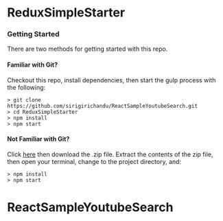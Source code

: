 # ReduxSimpleStarter
### Getting Started

There are two methods for getting started with this repo.

#### Familiar with Git?
Checkout this repo, install dependencies, then start the gulp process with the following:

```
> git clone https://github.com/sirigirichandu/ReactSampleYoutubeSearch.git
> cd ReduxSimpleStarter
> npm install
> npm start
```

#### Not Familiar with Git?
Click [here](https://github.com/sirigirichandu/ReactSampleYoutubeSearch.git) then download the .zip file.  Extract the contents of the zip file, then open your terminal, change to the project directory, and:

```
> npm install
> npm start
```
# ReactSampleYoutubeSearch
